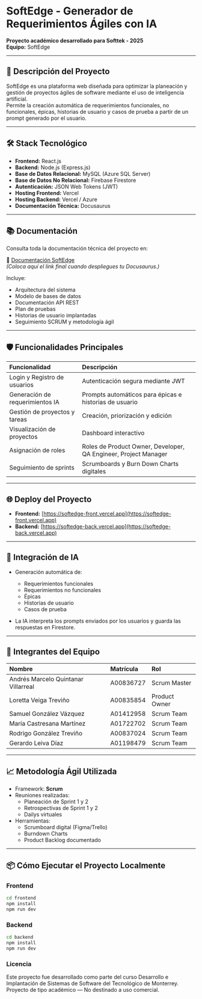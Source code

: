 # SoftEdge - Generador de Requerimientos Ágiles con IA

**Proyecto académico desarrollado para Softtek - 2025**  
**Equipo:** SoftEdge

---

## 🚀 Descripción del Proyecto

SoftEdge es una plataforma web diseñada para optimizar la planeación y gestión de proyectos ágiles de software mediante el uso de inteligencia artificial.  
Permite la creación automática de requerimientos funcionales, no funcionales, épicas, historias de usuario y casos de prueba a partir de un prompt generado por el usuario.

---

## 🛠️ Stack Tecnológico

- **Frontend:** React.js
- **Backend:** Node.js (Express.js)
- **Base de Datos Relacional:** MySQL (Azure SQL Server)
- **Base de Datos No Relacional:** Firebase Firestore
- **Autenticación:** JSON Web Tokens (JWT)
- **Hosting Frontend:** Vercel
- **Hosting Backend:** Vercel / Azure
- **Documentación Técnica:** Docusaurus

---

## 📚 Documentación

Consulta toda la documentación técnica del proyecto en:

🔗 [Documentación SoftEdge](https://softedge-docs.vercel.app)  
*(Coloca aquí el link final cuando despliegues tu Docusaurus.)*

Incluye:
- Arquitectura del sistema
- Modelo de bases de datos
- Documentación API REST
- Plan de pruebas
- Historias de usuario implantadas
- Seguimiento SCRUM y metodología ágil

---

## 🛡️ Funcionalidades Principales

| Funcionalidad | Descripción |
|:---|:---|
| Login y Registro de usuarios | Autenticación segura mediante JWT |
| Generación de requerimientos IA | Prompts automáticos para épicas e historias de usuario |
| Gestión de proyectos y tareas | Creación, priorización y edición |
| Visualización de proyectos | Dashboard interactivo |
| Asignación de roles | Roles de Product Owner, Developer, QA Engineer, Project Manager |
| Seguimiento de sprints | Scrumboards y Burn Down Charts digitales |

---

## 🌐 Deploy del Proyecto

- **Frontend:** [https://softedge-front.vercel.app](https://softedge-front.vercel.app)
- **Backend:** [https://softedge-back.vercel.app](https://softedge-back.vercel.app)

---

## 🧠 Integración de IA

- Generación automática de:
  - Requerimientos funcionales
  - Requerimientos no funcionales
  - Épicas
  - Historias de usuario
  - Casos de prueba

- La IA interpreta los prompts enviados por los usuarios y guarda las respuestas en Firestore.

---

## 👥 Integrantes del Equipo

| Nombre | Matrícula | Rol |
|:---|:---|:---|
| Andrés Marcelo Quintanar Villarreal | A00836727 | Scrum Master |
| Loretta Veiga Treviño | A00835854 | Product Owner |
| Samuel González Vázquez | A01412958 | Scrum Team |
| María Castresana Martínez | A01722702 | Scrum Team |
| Rodrigo González Treviño | A00837024 | Scrum Team |
| Gerardo Leiva Díaz | A01198479 | Scrum Team |

---

## 📈 Metodología Ágil Utilizada

- Framework: **Scrum**
- Reuniones realizadas:
  - Planeación de Sprint 1 y 2
  - Retrospectivas de Sprint 1 y 2
  - Dailys virtuales
- Herramientas:
  - Scrumboard digital (Figma/Trello)
  - Burndown Charts
  - Product Backlog documentado

---

## 📦 Cómo Ejecutar el Proyecto Localmente

### Frontend

```bash
cd frontend
npm install
npm run dev
```

### Backend

```bash
cd backend
npm install
npm run dev
```

### Licencia

Este proyecto fue desarrollado como parte del curso Desarrollo e Implantación de Sistemas de Software del Tecnológico de Monterrey.
Proyecto de tipo académico — No destinado a uso comercial.